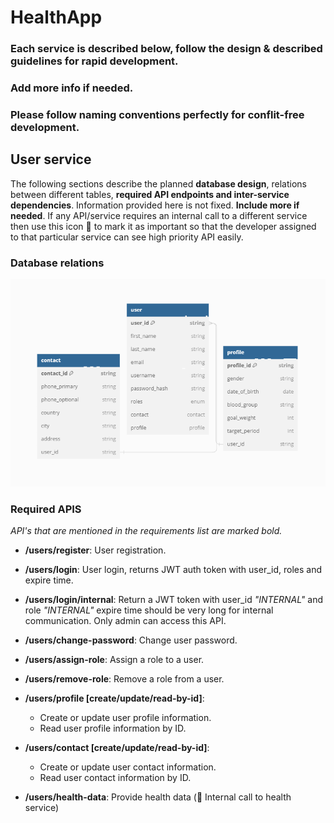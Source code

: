 # HealthApp
### Each service is described below, follow the design & described guidelines for rapid development.
### Add more info if needed. 
### Please follow naming conventions perfectly for conflit-free development.

## User service
The following sections describe the planned **database design**, relations between different tables, **required API endpoints and inter-service dependencies**. Information provided here is not fixed. **Include more if needed**. If any API/service requires an internal call to a different service then use this icon 🔴 to mark it as important so that the developer assigned to that particular service can see high priority API easily. 
### Database relations
![alt text](/Resources/DBDiagrams/UserService.png?raw=true)
### Required APIS
*API's that are mentioned in  the requirements list are marked bold.*

- **/users/register**: User registration.
- **/users/login**: User login, returns JWT auth token with user_id, roles and expire time.
- **/users/login/internal**: Return a JWT token with user_id *"INTERNAL"* and role  *"INTERNAL"* expire time should be very long for internal communication. Only admin can access this API.
- **/users/change-password**: Change user password.
- **/users/assign-role**: Assign a role to a user.
- **/users/remove-role**: Remove a role from a user.

- **/users/profile [create/update/read-by-id]**:
    - Create or update user profile information.
    - Read user profile information by ID.

- **/users/contact [create/update/read-by-id]**:
    - Create or update user contact information.
    - Read user contact information by ID.

- **/users/health-data**: Provide health data (🔴 Internal call to health service)